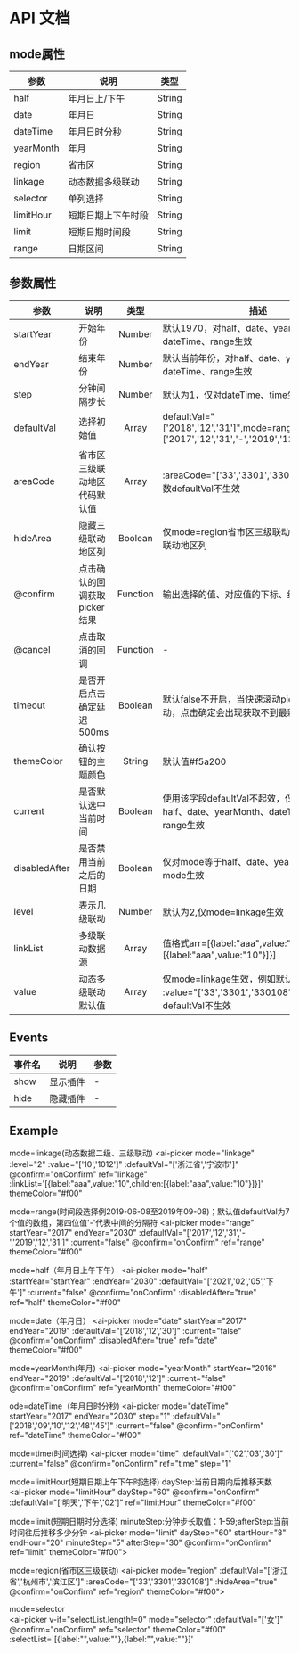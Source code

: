 # API 文档

## mode属性

| 参数 | 说明 | 类型 |
| --- |------|:----:|
| half | 年月日上/下午 | String |
| date | 年月日 | String |
| dateTime | 年月日时分秒 | String |
| yearMonth | 年月 | String |
| region | 省市区 | String |
| linkage | 动态数据多级联动 | String |
| selector | 单列选择 | String |
| limitHour | 短期日期上下午时段 | String |
| limit | 短期日期时间段 | String |
| range | 日期区间 | String |



## 参数属性

| 参数 | 说明 | 类型 | 描述 |
| --- |------|:----:|-----|
| startYear | 开始年份 | Number | 默认1970，对half、date、yearMonth、dateTime、range生效 |
| endYear | 结束年份 | Number | 默认当前年份，对half、date、yearMonth、dateTime、range生效 |
| step | 分钟间隔步长 | Number | 默认为1，仅对dateTime、time生效 |
| defaultVal | 选择初始值 | Array | defaultVal="['2018','12','31']",mode=range::defaultVal="['2017','12','31','-','2019','12','31']" |
| areaCode | 省市区三级联动地区代码默认值 | Array | :areaCode="['33','3301','330108']",传此参数defaultVal不生效 |
| hideArea | 隐藏三级联动地区列 | Boolean | 仅mode=region省市区三级联动生效，隐藏三级联动地区列 |
| @confirm | 点击确认的回调获取picker结果 | Function | 输出选择的值、对应值的下标、结果 |
| @cancel | 点击取消的回调 | Function | - |
| timeout | 是否开启点击确定延迟500ms | Boolean | 默认false不开启，当快速滚动picker还未完成滚动，点击确定会出现获取不到最新值的情况 |
| themeColor | 确认按钮的主题颜色 | String | 默认值#f5a200 |
| current | 是否默认选中当前时间 | Boolean | 使用该字段defaultVal不起效，仅对mode等于half、date、yearMonth、dateTime、time、range生效 |
| disabledAfter | 是否禁用当前之后的日期 | Boolean | 仅对mode等于half、date、yearMonth3个mode生效 |
| level | 表示几级联动 | Number | 默认为2,仅mode=linkage生效 |
| linkList | 多级联动数据源 | Array | 值格式arr=[{label:"aaa",value:"10",children:[{label:"aaa",value:"10"}]}] |
| value | 动态多级联动默认值 | Array | 仅mode=linkage生效，例如默认根据id值匹配 :value="['33','3301','330108']",传此参数defaultVal不生效 |



## Events

| 事件名 | 说明 | 参数 |
| ---- |-----| ----- |
| show | 显示插件 | - |
| hide | 隐藏插件 | - |


## Example

mode=linkage(动态数据二级、三级联动)
<ai-picker
    mode="linkage"
    :level="2"
    :value="['10','1012']"
    :defaultVal="['浙江省','宁波市']"
    @confirm="onConfirm"
    ref="linkage"
    :linkList='[{label:"aaa",value:"10",children:[{label:"aaa",value:"10"}]}]'
    themeColor="#f00"
></ai-picker>

mode=range(时间段选择例2019-06-08至2019年09-08)；默认值defaultVal为7个值的数组，第四位值'-'代表中间的分隔符
<ai-picker 
mode="range" 
startYear="2017" 
endYear="2030"
:defaultVal="['2017','12','31','-','2019','12','31']"
:current="false"
@confirm="onConfirm" 
ref="range" 
themeColor="#f00"
></ai-picker>

mode=half（年月日上午下午）
<ai-picker
    mode="half" 
    :startYear="startYear" 
    :endYear="2030"
    :defaultVal="['2021','02','05','下午']" 
    :current="false" 
    @confirm="onConfirm"
    :disabledAfter="true"
    ref="half" 
    themeColor="#f00"
></ai-picker>

mode=date（年月日）
<ai-picker 
    mode="date" 
    startYear="2017" 
    endYear="2019"
    :defaultVal="['2018','12','30']"
    :current="false" 
    @confirm="onConfirm"
    :disabledAfter="true"
    ref="date" 
    themeColor="#f00"
></ai-picker>

mode=yearMonth(年月)
<ai-picker
    mode="yearMonth" 
    startYear="2016"
    endYear="2019"
    :defaultVal="['2018','12']" 
    :current="false" 
    @confirm="onConfirm" 
    ref="yearMonth" 
    themeColor="#f00"
></ai-picker>

ode=dateTime（年月日时分秒)
<ai-picker
    mode="dateTime" 
    startYear="2017" 
    endYear="2030"
    step="1"
    :defaultVal="['2018','09','10','12','48','45']" 
    :current="false" 
    @confirm="onConfirm" 
    ref="dateTime" 
    themeColor="#f00"
></ai-picker>

mode=time(时间选择)
<ai-picker
    mode="time"
    :defaultVal="['02','03','30']" 
    :current="false" 
    @confirm="onConfirm" 
    ref="time"
    step="1"
></ai-picker>

mode=limitHour(短期日期上午下午时选择) dayStep:当前日期向后推移天数	
<ai-picker
    mode="limitHour" 
    dayStep="60"
    @confirm="onConfirm"
    :defaultVal="['明天','下午','02']"
    ref="limitHour" 
    themeColor="#f00"
></ai-picker>

mode=limit(短期日期时分选择) minuteStep:分钟步长取值：1-59;afterStep:当前时间往后推移多少分钟
<ai-picker 
    mode="limit" 
    dayStep="60"
    startHour="8"
    endHour="20"
    minuteStep="5"
    afterStep="30"
    @confirm="onConfirm" 
    ref="limit" 
    themeColor="#f00">
</ai-picker>

mode=region(省市区三级联动)
<ai-picker 
    mode="region"
    :defaultVal="['浙江省','杭州市','滨江区']"
    :areaCode="['33','3301','330108']"
    :hideArea="true"
    @confirm="onConfirm" 
    ref="region" 
    themeColor="#f00">
</ai-picker>

mode=selector     
<ai-picker
    v-if="selectList.length!=0"
    mode="selector" 
    :defaultVal="['女']" 
    @confirm="onConfirm" 
    ref="selector" 
    themeColor="#f00"
    :selectList='[{label:"",value:""},{label:"",value:""}]'
></ai-picker>